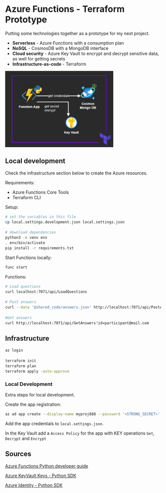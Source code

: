 # Azure Functions - Terraform Prototype

Putting some technologies together as a prototype for my next project.

- **Serverless** - Azure Functions with a consumption plan
- **NoSQL** - CosmosDB with a MongoDB interface
- **Cloud security** - Azure Key Vault to encrypt and decrypt sensitive data, as well for getting secrets
- **Infrastructure-as-code** - Terraform

<img src=".docs/solution.png" width=350/>


## Local development

Check the infrastructure section below to create the Azure resources.

Requirements:
- Azure Functions Core Tools
- Terraform CLI

Setup:

```sh
# set the variables in this file
cp local.settings.development.json local.settings.json

# download dependencies
python3 -m venv env
. env/bin/activate
pip install -r requirements.txt
```

Start Functions locally:

```sh
func start
```

Functions:

```sh
# Load questions
curl localhost:7071/api/LoadQuestions

# Post answers
curl --data '@shared_code/answers.json' http://localhost:7071/api/PostAnswers

#Get answers
curl http://localhost:7071/api/GetAnswers?id=participant@mail.com
```

## Infrastructure


```sh
az login

terraform init
terraform plan
terraform apply -auto-approve
```

### Local Development 

Extra steps for local development.

Create the app registration:

```sh
az ad app create --display-name myproj888 --password '<STRONG_SECRET>'
```

Add the app credentials to `local.settings.json`.

In the Key Vault add a `Access Policy` for the app with KEY operations `Get`, `Decrypt` and `Encrypt`

## Sources

[Azure Functions Python developer guide](https://docs.microsoft.com/en-us/azure/azure-functions/functions-reference-python)

[Azure KeyVault Keys - Python SDK](https://pypi.org/project/azure-keyvault-keys/)

[Azure Identity - Python SDK](https://github.com/Azure/azure-sdk-for-python/tree/master/sdk/identity/azure-identity)

